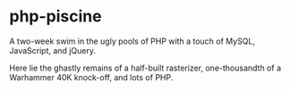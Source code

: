 # php-piscine

A two-week swim in the ugly pools of PHP with a touch of MySQL, JavaScript, and jQuery.

Here lie the ghastly remains of a half-built rasterizer, one-thousandth of a Warhammer 40K knock-off, and lots of PHP.
